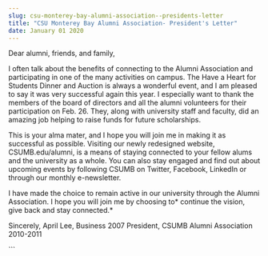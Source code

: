 ```yaml
---
slug: csu-monterey-bay-alumni-association--presidents-letter
title: "CSU Monterey Bay Alumni Association- President's Letter"
date: January 01 2020
---
```


  
<p>Dear alumni, friends, and family,</p>
<p>
  I often talk about the benefits of connecting to the Alumni Association and
  participating in one of the many activities on campus. The Have a Heart for
  Students Dinner and Auction is always a wonderful event, and I am pleased to
  say it was very successful again this year. I especially want to thank the
  members of the board of directors and all the alumni volunteers for their
  participation on Feb. 26. They, along with university staff and faculty, did
  an amazing job helping to raise funds for future scholarships.
</p>
<p>
  This is your alma mater, and I hope you will join me in making it as
  successful as possible. Visiting our newly redesigned website,
  CSUMB.edu/alumni, is a means of staying connected to your fellow alums and the
  university as a whole. You can also stay engaged and find out about upcoming
  events by following CSUMB on Twitter, Facebook, LinkedIn or through our
  monthly e-newsletter.
</p>
<p>
  I have made the choice to remain active in our university through the Alumni
  Association. I hope you will join me by choosing to* continue the vision, give
  back and stay connected.*
</p>
<p>
  Sincerely, April Lee, Business 2007 President, CSUMB Alumni Association
  2010-2011
</p>
```
